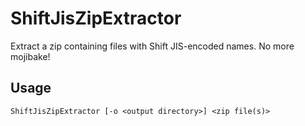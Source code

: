 # ShiftJisZipExtractor
Extract a zip containing files with Shift JIS-encoded names. No more mojibake!

## Usage
```
ShiftJisZipExtractor [-o <output directory>] <zip file(s)>
```
